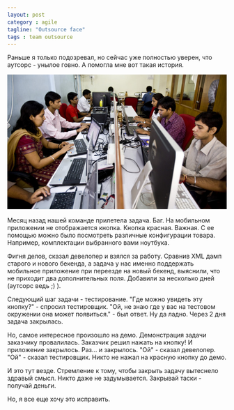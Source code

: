 ```yaml
---
layout: post
category : agile
tagline: "Outsource face"
tags : team outsource
---
```

Раньше я только подозревал, но сейчас уже полностью уверен, что аутсорс - унылое говно. А помогла мне вот такая история.

![Outsource](/images/outsource.jpg)  

Месяц назад нашей команде прилетела задача. Баг. На мобильном приложении не отображается кнопка. Кнопка красная. Важная. С ее помощью можно было посмотреть различные конфигурации товара. Например, комплектации выбранного вами ноутбука.

Фигня делов, сказал девелопер и взялся за работу. Сравнив XML дамп старого и нового бекенда, а задача у нас именно поддержать мобильное приложение при переезде на новый бекенд, выяснили, что не приходит два дополнительных поля. Добавили за несколько дней (аутсорс ведь ;) ).

Следующий шаг задачи - тестирование. "Где можно увидеть эту кнопку?" - спросил тестировщик. "Ой, не знаю где у вас на тестовом окружении она может появиться." - был ответ. Ну да ладно. Через 2 дня задача закрылась.

Но, самое интересное произошло на демо. Демонстрация задачи заказчику провалилась. Заказчик решил нажать на кнопку! И приложение закрылось. Раз... и закрылось. "Ой" - сказал девелопер. "Ой" - сказал тестировщик. Никто не нажал на красную кнопку до демо.

И это тут везде. Стремление к тому, чтобы закрыть задачу вытеснело здравый смысл. Никто даже не задумывается. Закрывай таски - получай деньги.

Но, я все еще хочу это исправить.
